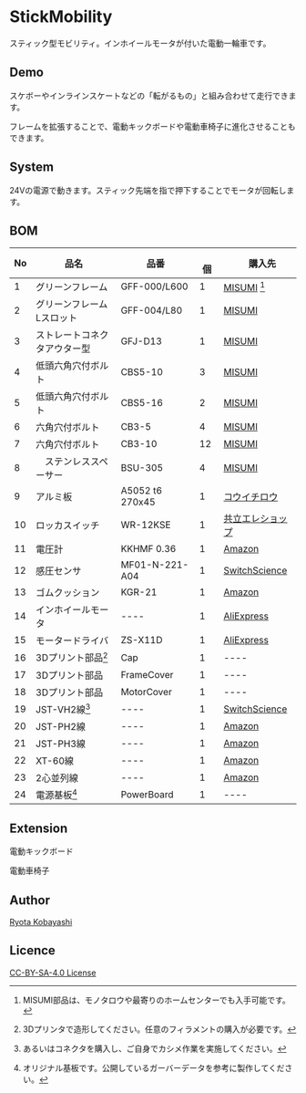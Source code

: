 # StickMobility
スティック型モビリティ。インホイールモータが付いた電動一輪車です。

## Demo
スケボーやインラインスケートなどの「転がるもの」と組み合わせて走行できます。

フレームを拡張することで、電動キックボードや電動車椅子に進化させることもできます。

## System
24Vの電源で動きます。スティック先端を指で押下することでモータが回転します。

## BOM
|  No  |  品名  |  品番 |　個 |　購入先 |
| ---- | ---- | ---- | ---- | ---- |
|  1   |  グリーンフレーム  |  GFF-000/L600  | 1 | [MISUMI](https://jp.misumi-ec.com/vona2/detail/221005398123/) [^1] |
|  2   |  グリーンフレームLスロット |  GFF-004/L80  | 1 | [MISUMI](https://jp.misumi-ec.com/vona2/detail/221005398167/) |
|  3   |  ストレートコネクタアウター型  |  GFJ-D13  | 1 | [MISUMI](https://jp.misumi-ec.com/vona2/detail/221300049641/) |
|  4   |  低頭六角穴付ボルト |  CBS5-10  | 3 | [MISUMI](https://jp.misumi-ec.com/vona2/detail/110100142110/) |
|  5   |  低頭六角穴付ボルト |  CBS5-16  | 2 | [MISUMI](https://jp.misumi-ec.com/vona2/detail/110100142110/) |
|  6   |  六角穴付ボルト  |  CB3-5  | 4 | [MISUMI](https://jp.misumi-ec.com/vona2/detail/110100141750/) |
|  7   |  六角穴付ボルト  |  CB3-10  | 12 | [MISUMI](https://jp.misumi-ec.com/vona2/detail/110100141750/) |
|  8   |　ステンレススペーサー  |  BSU-305  | 4 | [MISUMI](https://jp.misumi-ec.com/vona2/detail/110100141750/) |
|  9   |  アルミ板  |  A5052 t6 270x45  | 1 | [コウイチロウ](https://www.ko-ichiro.com/shopdetail/000000000104/ct16/page1/recommend/) |
|  10  |  ロッカスイッチ  |  WR-12KSE  | 1 | [共立エレショップ](https://eleshop.jp/shop/g/gH74122/) |
|  11  |  電圧計  |  KKHMF 0.36   | 1 | [Amazon](www.amazon.co.jp/dp/B0105VOC84) |
|  12  |  感圧センサ  |  MF01-N-221-A04  | 1 | [SwitchScience](https://www.switch-science.com/catalog/2614/) |
|  13  |  ゴムクッション  |  KGR-21  | 1 | [Amazon](www.amazon.co.jp/dp/B00AO1873M) |
|  14  |  インホイールモータ  |  ----  | 1 | [AliExpress](https://ja.aliexpress.com/item/4001260005692.html?) |
|  15  |  モータードライバ  |  ZS-X11D  | 1 | [AliExpress](https://ja.aliexpress.com/item/4000407341747.html?) |
|  16  |  3Dプリント部品[^2]  |  Cap  | 1 | ---- |
|  17  |  3Dプリント部品  |  FrameCover  | 1 | ---- |
|  18  |  3Dプリント部品  |  MotorCover  | 1 | ---- |
|  19  |  JST-VH2線[^3]  |  ----  | 1 | [SwitchScience](https://www.switch-science.com/catalog/3470/) |
|  20  |  JST-PH2線  |  ----   | 1 | [Amazon](www.amazon.co.jp/dp/B07P18TZ8H) |
|  21  |  JST-PH3線  |  ----  | 1 | [Amazon](www.amazon.co.jp/dp/B06XXNRLYM) |
|  22  |  XT-60線  |  ----  | 1 | [Amazon](www.amazon.co.jp/dp/B07W7Y4R2Y) |
|  23  |  2心並列線  |  ----  | 1 | [Amazon](www.amazon.co.jp/dp/B01CTVUQ74) |
|  24  |  電源基板[^4]  |  PowerBoard  | 1 | ---- |

[^1]:MISUMI部品は、モノタロウや最寄りのホームセンターでも入手可能です。
[^2]:3Dプリンタで造形してください。任意のフィラメントの購入が必要です。
[^3]:あるいはコネクタを購入し、ご自身でカシメ作業を実施してください。
[^4]:オリジナル基板です。公開しているガーバーデータを参考に製作してください。

## Extension
電動キックボード

電動車椅子

## Author
[Ryota Kobayashi](https://protopedia.net/prototyper/ryotakobayashi)

## Licence
[CC-BY-SA-4.0 License](https://creativecommons.org/licenses/by-sa/4.0/deed.ja)